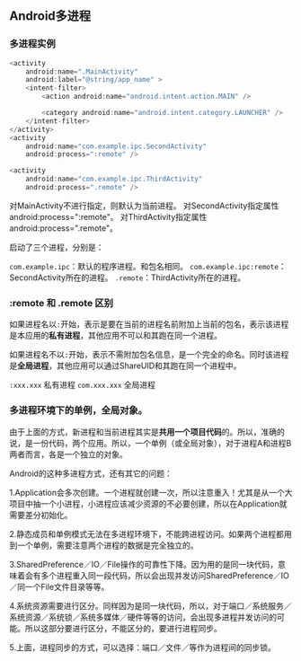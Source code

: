 ## Android多进程

### 多进程实例

```java
<activity
    android:name=".MainActivity"
    android:label="@string/app_name" >
    <intent-filter>
        <action android:name="android.intent.action.MAIN" />

        <category android:name="android.intent.category.LAUNCHER" />
    </intent-filter>
</activity>
<activity
    android:name="com.example.ipc.SecondActivity"
    android:process=":remote" />

<activity
    android:name="com.example.ipc.ThirdActivity"
    android:process=".remote" />            
```

对MainActivity不进行指定，则默认为当前进程。
对SecondActivity指定属性android:process=":remote"。
对ThirdActivity指定属性android:process=".remote"。

启动了三个进程，分别是：

`com.example.ipc`：默认的程序进程。和包名相同。
`com.example.ipc:remote`：SecondActivity所在的进程。
`.remote`：ThirdActivity所在的进程。

### :remote 和 .remote 区别

如果进程名以`:`开始，表示是要在当前的进程名前附加上当前的包名，表示该进程是本应用的**私有进程**，其他应用不可以和其跑在同一个进程。

如果进程名不以`:`开始，表示不需附加包名信息，是一个完全的命名。同时该进程是**全局进程**，其他应用可以通过ShareUID和其跑在同一个进程中。

`:xxx.xxx` 私有进程
`com.xxx.xxx` 全局进程

### 多进程环境下的单例，全局对象。

由于上面的方式，新进程和当前进程其实是**共用一个项目代码**的。所以，准确的说，是一份代码，两个应用。所以，一个单例（或全局对象），对于进程A和进程B两者而言，各是一个独立的对象。

Android的这种多进程方式，还有其它的问题：

1.Application会多次创建。一个进程就创建一次，所以注意重入！尤其是从一个大项目中抽一个小进程，小进程应该减少资源的不必要创建，所以在Application就需要差分初始化。

2.静态成员和单例模式无法在多进程环境下，不能跨进程访问。如果两个进程都用到一个单例，需要注意两个进程的数据是完全独立的。

3.SharedPreference／IO／File操作的可靠性下降。因为用的是同一块代码，意味着会有多个进程重入同一段代码，所以会出现并发访问SharedPreference／IO／同一个File文件目录等等。

4.系统资源需要进行区分。同样因为是同一块代码，所以，对于端口／系统服务／系统资源／系统锁／系统多媒体／硬件等等的访问，会出现多进程并发访问的可能。所以这部分要进行区分，不能区分的，要进行进程同步。

5.上面，进程同步的方式，可以选择：端口／文件／等作为进程间的同步锁。

